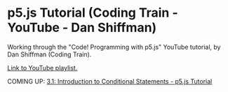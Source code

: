 # p5.js Tutorial (Coding Train - YouTube - Dan Shiffman)
Working through the "Code! Programming with p5.js" YouTube tutorial, by Dan Shiffman (Coding Train).

[Link to YouTube playlist.](https://www.youtube.com/playlist?list=PLRqwX-V7Uu6Zy51Q-x9tMWIv9cueOFTFA)

COMING UP: [3.1: Introduction to Conditional Statements - p5.js Tutorial](https://www.youtube.com/watch?v=1Osb_iGDdjk&index=13&list=PLRqwX-V7Uu6Zy51Q-x9tMWIv9cueOFTFA)
